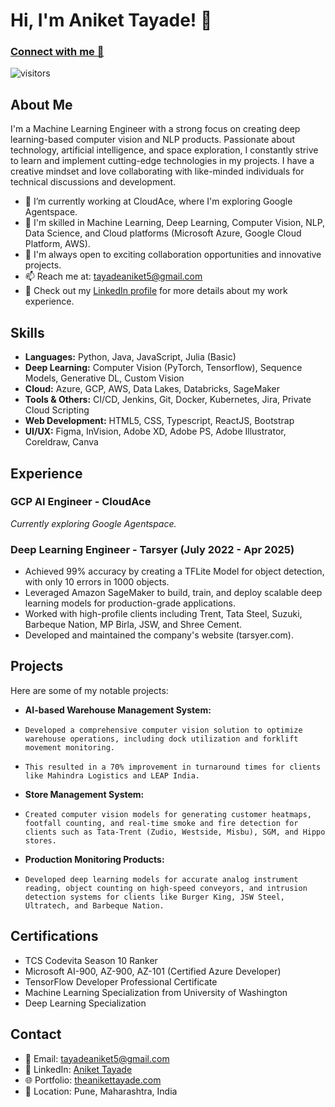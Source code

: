 # Hi, I'm Aniket Tayade! 👋
### [Connect with me 💬](https://theanikettayade.tech) 
![visitors](https://visitor-badge.laobi.icu/badge?page_id=TheAniketTayade.TheAniketTayade)


## About Me

I'm a Machine Learning Engineer with a strong focus on creating deep learning-based computer vision and NLP products. Passionate about technology, artificial intelligence, and space exploration, I constantly strive to learn and implement cutting-edge technologies in my projects. I have a creative mindset and love collaborating with like-minded individuals for technical discussions and development.

- 🔭 I’m currently working at CloudAce, where I'm exploring Google Agentspace.
- 🌱 I'm skilled in Machine Learning, Deep Learning, Computer Vision, NLP, Data Science, and Cloud platforms (Microsoft Azure, Google Cloud Platform, AWS).
- 👯 I'm always open to exciting collaboration opportunities and innovative projects.
- 📫 Reach me at: tayadeaniket5@gmail.com
- 💼 Check out my [LinkedIn profile](https://www.linkedin.com/in/aniket-tayade) for more details about my work experience.

## Skills

-   **Languages:** Python, Java, JavaScript, Julia (Basic) 
-   **Deep Learning:** Computer Vision (PyTorch, Tensorflow), Sequence Models, Generative DL, Custom Vision 
-   **Cloud:** Azure, GCP, AWS, Data Lakes, Databricks, SageMaker 
-   **Tools & Others:** CI/CD, Jenkins, Git, Docker, Kubernetes, Jira, Private Cloud Scripting 
-   **Web Development:** HTML5, CSS, Typescript, ReactJS, Bootstrap 
-   **UI/UX:** Figma, InVision, Adobe XD, Adobe PS, Adobe Illustrator, Coreldraw, Canva

## Experience

### GCP AI Engineer - CloudAce
*Currently exploring Google Agentspace.*

### Deep Learning Engineer - Tarsyer (July 2022 - Apr 2025)
- Achieved 99% accuracy by creating a TFLite Model for object detection, with only 10 errors in 1000 objects. 
- Leveraged Amazon SageMaker to build, train, and deploy scalable deep learning models for production-grade applications. 
- Worked with high-profile clients including Trent, Tata Steel, Suzuki, Barbeque Nation, MP Birla, JSW, and Shree Cement. 
- Developed and maintained the company's website (tarsyer.com). 


## Projects

Here are some of my notable projects:

-   **AI-based Warehouse Management System:**
-     Developed a comprehensive computer vision solution to optimize warehouse operations, including dock utilization and forklift movement monitoring.
-     This resulted in a 70% improvement in turnaround times for clients like Mahindra Logistics and LEAP India. 
-   **Store Management System:**
-     Created computer vision models for generating customer heatmaps, footfall counting, and real-time smoke and fire detection for clients such as Tata-Trent (Zudio, Westside, Misbu), SGM, and Hippo stores. 
-   **Production Monitoring Products:**
-     Developed deep learning models for accurate analog instrument reading, object counting on high-speed conveyors, and intrusion detection systems for clients like Burger King, JSW Steel, Ultratech, and Barbeque Nation. 


## Certifications

- TCS Codevita Season 10 Ranker
- Microsoft AI-900, AZ-900, AZ-101 (Certified Azure Developer)
- TensorFlow Developer Professional Certificate
- Machine Learning Specialization from University of Washington 
- Deep Learning Specialization 

## Contact

- 📧 Email: tayadeaniket5@gmail.com
- 💼 LinkedIn: [Aniket Tayade](https://www.linkedin.com/in/aniket-tayade)
- 🌐 Portfolio: [theanikettayade.com](https://theanikettayade.com)
- 📍 Location: Pune, Maharashtra, India
